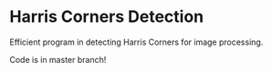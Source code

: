 # Harris Corners Detection

Efficient program in detecting Harris Corners for image processing.

Code is in master branch!

